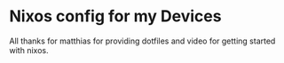 # Nixos config for my Devices

All thanks for matthias for providing dotfiles and video for getting started with nixos. 